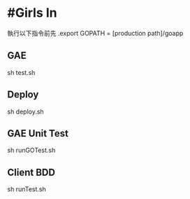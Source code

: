 #Girls In
===========
執行以下指令前先
.export GOPATH = [production path]/goapp

## GAE
sh test.sh

## Deploy
sh deploy.sh

## GAE Unit Test
sh runGOTest.sh

## Client BDD
sh runTest.sh